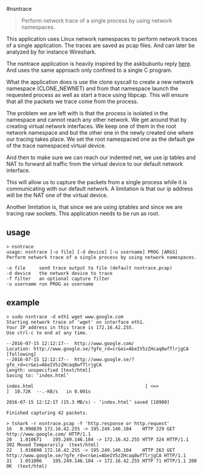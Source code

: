 #nsntrace
> Perform network trace of a single process by using network namespaces.

This application uses Linux network namespaces to perform network traces of a single application. The traces are saved as pcap files. And can later be analyzed by for instance Wireshark.

The nsntrace application is heavily inspired by the askbubuntu reply [here](http://askubuntu.com/a/499850).
And uses the same approach only confined to a single C program.

What the application does is use the clone syscall to create a new
network namespace (CLONE_NEWNET) and from that namespace launch the
requested process as well as start a trace using libpcap. This will ensure that all
the packets we trace come from the process.

The problem we are left with is that the process is isolated in the
namespace and cannot reach any other network. We get around that by
creating virtual network interfaces. We keep one of them in the
root network namespace and but the other one in the newly created one where
our tracing takes place. We set the root namespaced one as the default gw
of the trace namespaced virtual device.

And then to make sure we can reach our indented net, we use ip
tables and NAT to forward all traffic from the virtual device to our
default network interface.

This will allow us to capture the packets from a single process while
it is communicating with our default network. A limitation is that our
ip address will be the NAT one of the virtual device.

Another limitation is, that since we are using iptables and since
we are tracing raw sockets. This application needs to be run as root.

## usage
    > nsntrace
    usage: nsntrace [-o file] [-d device] [-u username] PROG [ARGS]
    Perform network trace of a single process by using network namespaces.

    -o file		send trace output to file (default nsntrace.pcap)
    -d device	the network device to trace
    -f filter	an optional capture filter
    -u username	run PROG as username

## example
    > sudo nsntrace -d eth1 wget www.google.com
    Starting network trace of 'wget' on interface eth1.
    Your IP address in this trace is 172.16.42.255.
    Use ctrl-c to end at any time.

    --2016-07-15 12:12:17--  http://www.google.com/
    Location: http://www.google.se/?gfe_rd=cr&ei=AbeIV5zZHcaq8wfTlrjgCA [following]
    --2016-07-15 12:12:17--  http://www.google.se/?gfe_rd=cr&ei=AbeIV5zZHcaq8wfTlrjgCA
    Length: unspecified [text/html]
    Saving to: ‘index.html’

    index.html                                         [ <=>                                                                                                   ]  10.72K  --.-KB/s   in 0.001s 

    2016-07-15 12:12:17 (15.3 MB/s) - ‘index.html’ saved [10980]

    Finished capturing 42 packets.

    > tshark -r nsntrace.pcap -Y 'http.response or http.request'
    16   0.998839 172.16.42.255 -> 195.249.146.104    HTTP 229 GET http://www.google.com/ HTTP/1.1
    20   1.010671    195.249.146.104 -> 172.16.42.255 HTTP 324 HTTP/1.1 302 Moved Temporarily  (text/html)
    22   1.010898 172.16.42.255 -> 195.249.146.104    HTTP 263 GET http://www.google.se/?gfe_rd=cr&ei=AbeIV5zZHcaq8wfTlrjgCA HTTP/1.1
    31   1.051006    195.249.146.104 -> 172.16.42.255 HTTP 71 HTTP/1.1 200 OK  (text/html)
